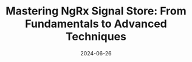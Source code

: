 ---
slug: angular-mastering-ngrx-signalstore
tag: Deep Dive
title: 'Mastering NgRx Signal Store: From Fundamentals to Advanced Techniques'
description: Explore the power of NgRx Signal Store in a comprehensive workshop led by core members of the NgRx team by Alex Okrushko and Marko Stanimirović. This workshop offers a deep dive into the world of reactive state management powered by Angular Signals.<br /><br /> NgRx SignalStore is a fully-featured state management solution that offers a robust way to manage application state. With its native support for Signals, it provides the ability to define stores in a clear and declarative manner. The simplicity and flexibility of SignalStore, coupled with its opinionated and extensible design, establish it as a versatile solution for effective state management in Angular.<br /><br /> <b>What to Expect:</b> In this workshop, we’ll walk through the fundamentals of the NgRx SignalStore with in-depth discussions, exercises, and code labs. We'll guide you through leveraging the power of both Signals and RxJS, showing you how to use each in the places where they shine, unlocking the full potential of reactivity in Angular. After exploring core concepts, we'll delve into using SignalStore plugins and state management patterns that ensure code cleanliness, scalability, and robustness.<br /><br /> <b>Prerequisites:</b> Participants should have a basic understanding of Angular and TypeScript fundamentals. Experience with NgRx and Signals is not required but would be beneficial.
date: '2024-06-26'
authors: 
    - name: Alex Okrushko
      biography: Alex is a Principal Architect at Cisco CX - Customer Experience. He is part of the NgRx team, GDE in Angular, Angular Toronto organizer, and co-organizer of the official Angular Discord. In his free time, he loves to learn & share knowledge, provides NgRx workshops and helps with ts.dev/style - the TypeScript style guide.
      image: photo/authors/alex-okrushko.webp
      link: https://twitter.com/AlexOkrushko/
    - name: Marko Stanimirović
      biography: Marko is a Principal Frontend Engineer at Swiss Marketplace Group. He is also a core member of the NgRx and AnalogJS teams, a Google Developer Expert in Angular, and an organizer of the Angular Belgrade group. Marko actively contributes to open-source software, shares knowledge through technical articles and talks, and enjoys playing the guitar. He holds a Master of Science in Software Engineering from the University of Belgrade.
      image: photo/authors/marko-stanimirovic.webp
      link: https://twitter.com/MarkoStDev
location: 
    name: TBD
    mapsLink: 
image: /photo/workshop-mastering-NgRx-SignalStore-cover.webp
link: /workshops/angular-mastering-ngrx-signalstore
ticket: https://ti.to/ngrome-events/mastering-ngrx-signalstore
col: 1
socialDescription: 'Join me at NgRome 2024 for a comprehensive workshop on mastering NgRx Signal Store! Led by NgRx core members Alex Okrushko & Marko Stanimirović, this session offers in-depth insights into reactive state management with Angular Signals. Secure your spot now! #NgRome #NgRx #Workshop'
---